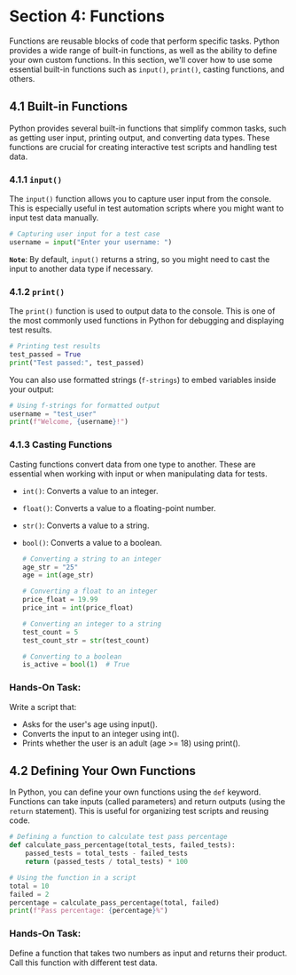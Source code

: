 # Section 4: Functions

Functions are reusable blocks of code that perform specific tasks. Python provides a wide range of built-in functions, as well as the ability to define your own custom functions. In this section, we'll cover how to use some essential built-in functions such as `input()`, `print()`, casting functions, and others.


## 4.1 Built-in Functions

Python provides several built-in functions that simplify common tasks, such as getting user input, printing output, and converting data types. These functions are crucial for creating interactive test scripts and handling test data.


### 4.1.1 `input()`

The `input()` function allows you to capture user input from the console. This is especially useful in test automation scripts where you might want to input test data manually.
   ```python
   # Capturing user input for a test case
   username = input("Enter your username: ")
   ```

**`Note`**: By default, `input()` returns a string, so you might need to cast the input to another data type if necessary.


### 4.1.2 `print()`
The `print()` function is used to output data to the console. This is one of the most commonly used functions in Python for debugging and displaying test results.
   ```python
   # Printing test results
   test_passed = True
   print("Test passed:", test_passed)
   ```

You can also use formatted strings (`f-strings`) to embed variables inside your output:

   ```python
   # Using f-strings for formatted output
   username = "test_user"
   print(f"Welcome, {username}!")
   ```


### 4.1.3 Casting Functions
Casting functions convert data from one type to another. These are essential when working with input or when manipulating data for tests.
- `int()`: Converts a value to an integer.
- `float()`: Converts a value to a floating-point number.
- `str()`: Converts a value to a string.
- `bool()`: Converts a value to a boolean.

   ```python
   # Converting a string to an integer
   age_str = "25"
   age = int(age_str)
   
   # Converting a float to an integer
   price_float = 19.99
   price_int = int(price_float)
   
   # Converting an integer to a string
   test_count = 5
   test_count_str = str(test_count)
   
   # Converting to a boolean
   is_active = bool(1)  # True
   ```

### Hands-On Task:
Write a script that:
- Asks for the user's age using input().
- Converts the input to an integer using int().
- Prints whether the user is an adult (age >= 18) using print().

## 4.2 Defining Your Own Functions
In Python, you can define your own functions using the `def` keyword. Functions can take inputs (called parameters) and return outputs (using the `return` statement). This is useful for organizing test scripts and reusing code.

   ```python
   # Defining a function to calculate test pass percentage
   def calculate_pass_percentage(total_tests, failed_tests):
       passed_tests = total_tests - failed_tests
       return (passed_tests / total_tests) * 100
   
   # Using the function in a script
   total = 10
   failed = 2
   percentage = calculate_pass_percentage(total, failed)
   print(f"Pass percentage: {percentage}%")
   ```
### Hands-On Task:
Define a function that takes two numbers as input and returns their product. Call this function with different test data.

